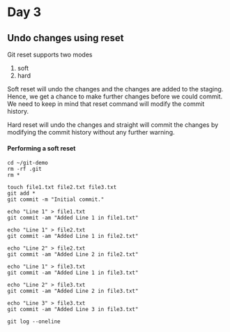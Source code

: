# Day 3

## Undo changes using reset

Git reset supports two modes
1. soft
2. hard

Soft reset will undo the changes and the changes are added to the staging. Hence, we get a chance to make further changes before we could commit.  We need to keep in mind that reset command will modify the commit history.

Hard reset will undo the changes and straight will commit the changes by modifying the commit history without any further warning.


#### Performing a soft reset
```
cd ~/git-demo
rm -rf .git
rm *

touch file1.txt file2.txt file3.txt
git add *
git commit -m "Initial commit."

echo "Line 1" > file1.txt
git commit -am "Added Line 1 in file1.txt"

echo "Line 1" > file2.txt
git commit -am "Added Line 1 in file2.txt"

echo "Line 2" > file2.txt
git commit -am "Added Line 2 in file2.txt"

echo "Line 1" > file3.txt
git commit -am "Added Line 1 in file3.txt"

echo "Line 2" > file3.txt
git commit -am "Added Line 2 in file3.txt"

echo "Line 3" > file3.txt
git commit -am "Added Line 3 in file3.txt"

git log --oneline
```


<pre>
</pre>
